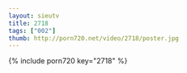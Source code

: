 ```yaml
--- 
layout: sieutv
title: 2718
tags: ["002"]
thumb: http://porn720.net/video/2718/poster.jpg
---
```

{% include porn720 key="2718" %} 
